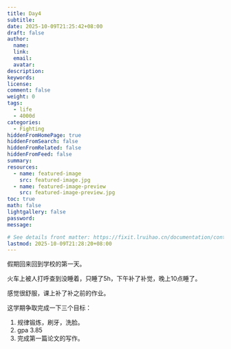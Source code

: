 ```yaml
---
title: Day4
subtitle:
date: 2025-10-09T21:25:42+08:00
draft: false
author:
  name:
  link:
  email:
  avatar:
description:
keywords:
license:
comment: false
weight: 0
tags:
  - life
  - 4000d
categories:
  - Fighting
hiddenFromHomePage: true
hiddenFromSearch: false
hiddenFromRelated: false
hiddenFromFeed: false
summary:
resources:
  - name: featured-image
    src: featured-image.jpg
  - name: featured-image-preview
    src: featured-image-preview.jpg
toc: true
math: false
lightgallery: false
password:
message:

# See details front matter: https://fixit.lruihao.cn/documentation/content-management/introduction/#front-matter
lastmod: 2025-10-09T21:28:20+08:00
---
```


假期回来回到学校的第一天。

<!--more-->

火车上被人打呼查到没睡着，只睡了5h，下午补了补觉，晚上10点睡了。

感觉很舒服，课上补了补之前的作业。

这学期争取完成一下三个目标：
1. 规律锻炼，刷牙，洗脸。
2. gpa 3.85
3. 完成第一篇论文的写作。
